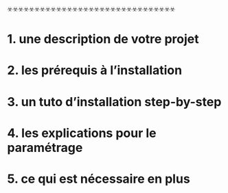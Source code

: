 ☣️☣️☣️☣️☣️☣️☣️☣️☣️☣️☣️☣️☣️☣️☣️☣️☣️☣️☣️☣️☣️☣️☣️☣️☣️☣️☣️☣️☣️☣️☣️


# 1. une description de votre projet 
# 2. les prérequis à l’installation 
# 3. un tuto d’installation step-by-step 
# 4. les explications pour le paramétrage 
# 5. ce qui est nécessaire en plus
